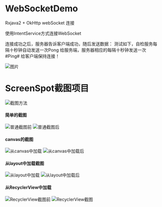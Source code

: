 # WebSocketDemo
Rxjava2 + OkHttp webSocket 连接

使用IntentService方式连接WebSocket

连接成功之后，服务器告诉客户端成功，随后发送数据： 测试如下，自检服务每隔十秒钟自动发送一次Pong
给服务端，服务器相应的每隔十秒钟发送一次 #Ping# 给客户端保持连接！

![图片](https://github.com/shejishi/WebSocketDemo/blob/master/gif/websocket%E6%B5%8B%E8%AF%95.gif)



# ScreenSpot截图项目

![截图方法](https://github.com/shejishi/WebSocketDemo/blob/master/gif/%E6%88%AA%E5%9B%BE%E6%96%B9%E6%B3%95.png)

#### 简单的截图

![普通截图前](https://github.com/shejishi/WebSocketDemo/blob/master/gif/%E6%99%AE%E9%80%9A%E6%88%AA%E5%9B%BE%E5%89%8D.png) ![普通截图后](https://github.com/shejishi/WebSocketDemo/blob/master/gif/%E6%99%AE%E9%80%9A%E6%88%AA%E5%9B%BE%E5%90%8E.png)

#### canvas的截图
![从canvas中加载](https://github.com/shejishi/WebSocketDemo/blob/master/gif/canvas%E5%8A%A0%E8%BD%BD.png)  ![从canvas中加载后](https://github.com/shejishi/WebSocketDemo/blob/master/gif/canvas%E5%8A%A0%E8%BD%BD%E5%90%8E.png)

#### 从layout中加载截图
![从layout中加载](https://github.com/shejishi/WebSocketDemo/blob/master/gif/layout%E4%B8%AD%E5%8A%A0%E8%BD%BD.png)
![从layout中加载后](https://github.com/shejishi/WebSocketDemo/blob/master/gif/layout%E4%B8%AD%E5%8A%A0%E8%BD%BD%E5%90%8E.png)

####  从RecyclerView中加载
![RecyclerView截图前](https://github.com/shejishi/WebSocketDemo/blob/master/gif/recycler_view_%E6%88%AA%E5%9B%BE%E5%89%8D.jpeg)
![RecyclerView截图](https://github.com/shejishi/WebSocketDemo/blob/master/gif/recycler_view_%E6%88%AA%E5%9B%BE%E5%90%8E.jpg)
